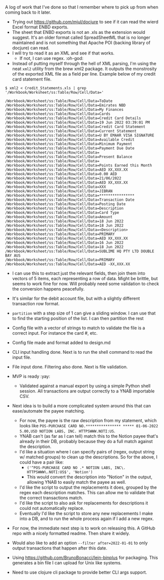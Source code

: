 A log of work that I've done so that I remember where to pick up from when coming back to it later.

- Trying out https://github.com/mjul/docjure to see if it can read the wierd Excel format ENBD exports.
- The sheet that ENBD exports is not an .xls as the extension would suggest. It's an older format called SpreadSheetML that is no longer maintained and is not something that Apache POI (backing library of docjure) can read.
- I will try to read it as an XML and see if that works.
  - If not, I can use regex. :oh-god:
- Instead of putting myself through the hell of XML parsing, I'm using the neat `xml2` utility from the brew xml2 package. It outputs the monstrosity of the exported XML file as a field per line. Example below of my credit card statement file.

```
$ xml2 < Credit_Statements.xls | grep '/Workbook/Worksheet/ss:Table/Row/Cell/Data='

/Workbook/Worksheet/ss:Table/Row/Cell/Data=ToDate
/Workbook/Worksheet/ss:Table/Row/Cell/Data=Emirates NBD
/Workbook/Worksheet/ss:Table/Row/Cell/Data=My Finances
/Workbook/Worksheet/ss:Table/Row/Cell/Data=Cards
/Workbook/Worksheet/ss:Table/Row/Cell/Data=Credit Card Details
/Workbook/Worksheet/ss:Table/Row/Cell/Data=19 Jun 2022 03:39:01 PM
/Workbook/Worksheet/ss:Table/Row/Cell/Data=Credit Card Statement
/Workbook/Worksheet/ss:Table/Row/Cell/Data=Current Statement
/Workbook/Worksheet/ss:Table/Row/Cell/Data=U BY EMAAR VISA SIGNATURE
/Workbook/Worksheet/ss:Table/Row/Cell/Data=Available Credit
/Workbook/Worksheet/ss:Table/Row/Cell/Data=Minimum Payment
/Workbook/Worksheet/ss:Table/Row/Cell/Data=Payment Due Date
/Workbook/Worksheet/ss:Table/Row/Cell/Data=
/Workbook/Worksheet/ss:Table/Row/Cell/Data=Present Balance
/Workbook/Worksheet/ss:Table/Row/Cell/Data=
/Workbook/Worksheet/ss:Table/Row/Cell/Data=Points Earned this Month
/Workbook/Worksheet/ss:Table/Row/Cell/Data=AED XX,XXX.XX
/Workbook/Worksheet/ss:Table/Row/Cell/Data=0.00 AED
/Workbook/Worksheet/ss:Table/Row/Cell/Data=21/06/2022
/Workbook/Worksheet/ss:Table/Row/Cell/Data=AED XX,XXX.XX
/Workbook/Worksheet/ss:Table/Row/Cell/Data=XXX
/Workbook/Worksheet/ss:Table/Row/Cell/Data=JIBRAN
/Workbook/Worksheet/ss:Table/Row/Cell/Data=****************
/Workbook/Worksheet/ss:Table/Row/Cell/Data=Transaction Date
/Workbook/Worksheet/ss:Table/Row/Cell/Data=Posting Date
/Workbook/Worksheet/ss:Table/Row/Cell/Data=Description
/Workbook/Worksheet/ss:Table/Row/Cell/Data=Card Type
/Workbook/Worksheet/ss:Table/Row/Cell/Data=Amount
/Workbook/Worksheet/ss:Table/Row/Cell/Data=18 Jun 2022
/Workbook/Worksheet/ss:Table/Row/Cell/Data=18 Jun 2022
/Workbook/Worksheet/ss:Table/Row/Cell/Data=<Description>
/Workbook/Worksheet/ss:Table/Row/Cell/Data=PRIMARY
/Workbook/Worksheet/ss:Table/Row/Cell/Data=AED XX,XXX.XX
/Workbook/Worksheet/ss:Table/Row/Cell/Data=16 Jun 2022
/Workbook/Worksheet/ss:Table/Row/Cell/Data=18 Jun 2022
/Workbook/Worksheet/ss:Table/Row/Cell/Data=SUBLIME HQ PTY LTD DOUBLE BAY AUS
/Workbook/Worksheet/ss:Table/Row/Cell/Data=PRIMARY
/Workbook/Worksheet/ss:Table/Row/Cell/Data=AED -XX,XXX.XX
```

- I can use this to extract just the relevant fields, then join them into vectors of 5 items, each representing a row of data. Might be brittle, but seems to work fine for now. Will probably need some validation to check the conversion happens peacefully.
- It's similar for the debit account file, but with a slightly different transaction row format.
- `partition` with a step size of 1 can give a sliding window. I can use that to find the starting position of the list. I can then partition the rest
- Config file with a vector of strings to match to validate the file is a correct input. For instance the card #, etc.
- Config file made and format added to design.md
- CLI input handling done. Next is to run the shell command to read the input file.
- File input done. Filtering also done. Next is file validation.
- MVP is ready :yay:
  - Validated against a manual export by using a simple Python shell session. All transactions are output correctly to a YNAB importable CSV.

- Next idea is to build a more complicated system around this that can ease/automate the payee matching.
  - For now, the payee is the raw description from my statement, which looks like `POS-PURCHASE CARD NO.**************** ***** 01-06-2022  5.00,USD NOTION LABS, INC. HTTPSWWW.NOTI:US`.
  - YNAB can't (as far as I can tell) match this to the Notion payee that's already in their DB, probably because they do a full match against the description.
  - I'd like a situation where I can specify pairs of (regex, output string w/ matched groups) to clean up the descriptions. So for the above, I could have a pair like:
    - `('^POS-PURCHASE CARD NO .* NOTION LABS, INC\. HTTPSWWW\.NOTI:US$', 'Notion')`
    - This would convert the description into "Notion" in the output, allowing YNAB to easily match the payee as well.
  - I'd like the script to output the replacements it does, grouped by the regex each description matches. This can allow me to validate that the correct transactions match.
  - I'd like the script to also ask for replacements for descriptions it could not automatically replace.
  - Eventually I'd like the script to store any new replacements I make into a DB, and to run the whole process again if I add a new regex.

- For now, the immediate next step is to work on releasing this. A GitHub repo with a nicely formatted readme. Then share it widely.
- Would also like to add an option `--filter after=2022-01-01` to only output transactions that happen after this date.
- Using https://github.com/BrunoBonacci/lein-binplus for packaging. This generates a bin file I can upload for Unix like systems.
- Need to use clojure cli package to provide better CLI args support.